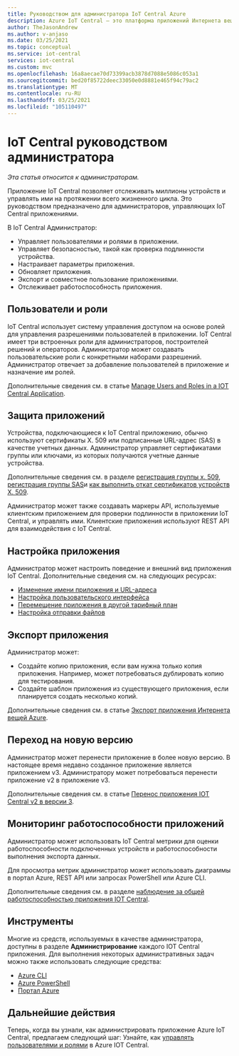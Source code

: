 ```yaml
---
title: Руководством для администратора IoT Central Azure
description: Azure IoT Central — это платформа приложений Интернета вещей, которая упрощает создание решений для Интернета вещей. В этой статье представлен обзор роли администратора в IoT Central.
author: TheJasonAndrew
ms.author: v-anjaso
ms.date: 03/25/2021
ms.topic: conceptual
ms.service: iot-central
services: iot-central
ms.custom: mvc
ms.openlocfilehash: 16a8aecae70d73399acb3878d7088e5086c053a1
ms.sourcegitcommit: bed20f85722deec33050e0d8881e465f94c79ac2
ms.translationtype: MT
ms.contentlocale: ru-RU
ms.lasthandoff: 03/25/2021
ms.locfileid: "105110497"
---
```

# <a name="iot-central-administrator-guide"></a>IoT Central руководством администратора

*Эта статья относится к администраторам.*

Приложение IoT Central позволяет отслеживать миллионы устройств и управлять ими на протяжении всего жизненного цикла. Это руководством предназначено для администраторов, управляющих IoT Central приложениями.

В IoT Central Администратор:

- Управляет пользователями и ролями в приложении.
- Управляет безопасностью, такой как проверка подлинности устройства.
- Настраивает параметры приложения.
- Обновляет приложения.
- Экспорт и совместное пользование приложениями.
- Отслеживает работоспособность приложения.

## <a name="users-and-roles"></a>Пользователи и роли

IoT Central использует систему управления доступом на основе ролей для управления разрешениями пользователей в приложении. IoT Central имеет три встроенных роли для администраторов, построителей решений и операторов. Администратор может создавать пользовательские роли с конкретными наборами разрешений. Администратор отвечает за добавление пользователей в приложение и назначение им ролей.

Дополнительные сведения см. в статье [Manage Users and Roles in a IOT Central Application](howto-manage-users-roles.md).

## <a name="application-security"></a>Защита приложений

Устройства, подключающиеся к IoT Central приложению, обычно используют сертификаты X. 509 или подписанные URL-адрес (SAS) в качестве учетных данных. Администратор управляет сертификатами группы или ключами, из которых получаются учетные данные устройства.

Дополнительные сведения см. в разделе [регистрация группы x. 509](concepts-get-connected.md#x509-group-enrollment), [регистрация группы SAS](concepts-get-connected.md#sas-group-enrollment)и [как выполнить откат сертификатов устройств X. 509](how-to-roll-x509-certificates.md).

Администратор может также создавать маркеры API, используемые клиентским приложением для проверки подлинности в приложении IoT Central, и управлять ими. Клиентские приложения используют REST API для взаимодействия с IoT Central.

## <a name="configure-an-application"></a>Настройка приложения

Администратор может настроить поведение и внешний вид приложения IoT Central. Дополнительные сведения см. на следующих ресурсах:

- [Изменение имени приложения и URL-адреса](howto-administer.md#change-application-name-and-url)
- [Настройка пользовательского интерфейса](howto-customize-ui.md)
- [Перемещение приложения в другой тарифный план](howto-view-bill.md)
- [Настройка отправки файлов](howto-configure-file-uploads.md)

## <a name="export-an-application"></a>Экспорт приложения

Администратор может:

- Создайте копию приложения, если вам нужна только копия приложения. Например, может потребоваться дублировать копию для тестирования.
- Создайте шаблон приложения из существующего приложения, если планируется создать несколько копий.

Дополнительные сведения см. в статье [Экспорт приложения Интернета вещей Azure](howto-use-app-templates.md).

## <a name="migrate-to-a-new-version"></a>Переход на новую версию

Администратор может перенести приложение в более новую версию. В настоящее время недавно созданное приложение является приложением v3. Администратору может потребоваться перенести приложение v2 в приложение v3.

Дополнительные сведения см. в статье [Перенос приложения IOT Central v2 в версии 3](howto-migrate.md).

## <a name="monitor-application-health"></a>Мониторинг работоспособности приложений

Администратор может использовать IoT Central метрики для оценки работоспособности подключенных устройств и работоспособности выполнения экспорта данных.

Для просмотра метрик администратор может использовать диаграммы в портал Azure, REST API или запросах PowerShell или Azure CLI.

Дополнительные сведения см. в разделе [наблюдение за общей работоспособностью приложения IOT Central](howto-monitor-application-health.md).

## <a name="tools"></a>Инструменты

Многие из средств, используемых в качестве администратора, доступны в разделе **Администрирование** каждого IOT Central приложения. Для выполнения некоторых административных задач можно также использовать следующие средства:

- [Azure CLI](howto-manage-iot-central-from-cli.md)
- [Azure PowerShell](howto-manage-iot-central-from-powershell.md)
- [Портал Azure](howto-manage-iot-central-from-portal.md)

## <a name="next-steps"></a>Дальнейшие действия

Теперь, когда вы узнали, как администрировать приложение Azure IoT Central, предлагаем следующий шаг: Узнайте, как [управлять пользователями и ролями](howto-manage-users-roles.md) в Azure IOT Central.
